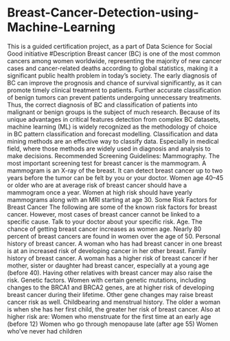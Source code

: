 # Breast-Cancer-Detection-using-Machine-Learning
This is a guided certification project, as a part of Data Science for Social Good initiative 
#Description
Breast cancer (BC) is one of the most common cancers among women worldwide, representing the majority of new cancer cases and cancer-related deaths according to global statistics, making it a significant public health problem in today’s society.
The early diagnosis of BC can improve the prognosis and chance of survival significantly, as it can promote timely clinical treatment to patients. Further accurate classification of benign tumors can prevent patients undergoing unnecessary treatments. Thus, the correct diagnosis of BC and classification of patients into malignant or benign groups is the subject of much research. Because of its unique advantages in critical features detection from complex BC datasets, machine learning (ML) is widely recognized as the methodology of choice in BC pattern classification and forecast modelling.
Classification and data mining methods are an effective way to classify data. Especially in medical field, where those methods are widely used in diagnosis and analysis to make decisions.
Recommended Screening Guidelines:
Mammography. The most important screening test for breast cancer is the mammogram. A mammogram is an X-ray of the breast. It can detect breast cancer up to two years before the tumor can be felt by you or your doctor.
Women age 40–45 or older who are at average risk of breast cancer should have a mammogram once a year.
Women at high risk should have yearly mammograms along with an MRI starting at age 30.
Some Risk Factors for Breast Cancer
The following are some of the known risk factors for breast cancer. However, most cases of breast cancer cannot be linked to a specific cause. Talk to your doctor about your specific risk.
Age. The chance of getting breast cancer increases as women age. Nearly 80 percent of breast cancers are found in women over the age of 50.
Personal history of breast cancer. A woman who has had breast cancer in one breast is at an increased risk of developing cancer in her other breast.
Family history of breast cancer. A woman has a higher risk of breast cancer if her mother, sister or daughter had breast cancer, especially at a young age (before 40). Having other relatives with breast cancer may also raise the risk.
Genetic factors. Women with certain genetic mutations, including changes to the BRCA1 and BRCA2 genes, are at higher risk of developing breast cancer during their lifetime. Other gene changes may raise breast cancer risk as well.
Childbearing and menstrual history. The older a woman is when she has her first child, the greater her risk of breast cancer. Also at higher risk are:
Women who menstruate for the first time at an early age (before 12)
Women who go through menopause late (after age 55)
Women who’ve never had children

